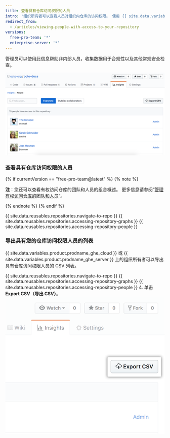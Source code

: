 ```yaml
---
title: 查看具有仓库访问权限的人员
intro: '组织所有者可以查看人员对组织内仓库的访问权限。 使用 {{ site.data.variables.product.prodname_ghe_cloud }} 或 {{ site.data.variables.product.prodname_ghe_server }} 的组织所有者还可导出具有仓库访问权限人员的 CSV 列表。'
redirect_from:
  - /articles/viewing-people-with-access-to-your-repository
versions:
  free-pro-team: '*'
  enterprise-server: '*'
---
```


管理员可以使用此信息帮助非内部人员，收集数据用于合规性以及其他常规安全检查。

![仓库人员权限列表](/assets/images/help/repository/repository-permissions-list.png)

### 查看具有仓库访问权限的人员

{% if currentVersion == "free-pro-team@latest" %}
{% note %}

**注**：您还可以查看有权访问仓库的团队和人员的组合概述。 更多信息请参阅“[管理有权访问仓库的团队和人员](/github/administering-a-repository/managing-teams-and-people-with-access-to-your-repository)”。

{% endnote %}
{% endif %}

{{ site.data.reusables.repositories.navigate-to-repo }}
{{ site.data.reusables.repositories.accessing-repository-graphs }}
{{ site.data.reusables.repositories.accessing-repository-people }}

### 导出具有您的仓库访问权限人员的列表

{{ site.data.variables.product.prodname_ghe_cloud }} 或 {{ site.data.variables.product.prodname_ghe_server }} 上的组织所有者可以导出具有仓库访问权限人员的 CSV 列表。

{{ site.data.reusables.repositories.navigate-to-repo }}
{{ site.data.reusables.repositories.accessing-repository-graphs }}
{{ site.data.reusables.repositories.accessing-repository-people }}
4. 单击 **Export CSV（导出 CSV）**。 ![仓库边栏中的人员选项卡](/assets/images/help/repository/export-repository-permissions.png)
